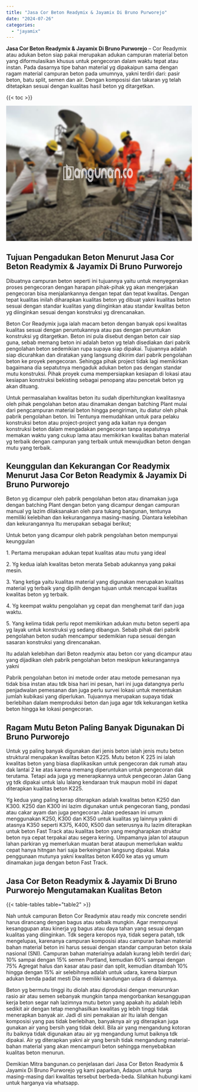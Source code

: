 ```yaml
---
title: "Jasa Cor Beton Readymix & Jayamix Di Bruno Purworejo"
date: "2024-07-26"
categories: 
  - "jayamix"
---
```


**Jasa Cor Beton Readymix & Jayamix Di Bruno Purworejo** – Cor Readymix atau adukan beton siap pakai merupakan adukan campuran material beton yang diformulasikan khusus untuk pengecoran dalam waktu tepat atau instan. Pada dasarnya tipe bahan material yg dipakaipun sama dengan ragam material campuran beton pada umumnya, yakni terdiri dari: pasir beton, batu split, semen dan air. Dengan komposisi dan takaran yg telah ditetapkan sesuai dengan kualitas hasil beton yg ditargetkan.

{{< toc >}}

![Jasa Cor Beton Readymix & Jayamix Di Bruno Purworejo](/images/jasa-cor-readymix-30.png)

## Tujuan Pengadukan Beton Menurut Jasa Cor Beton Readymix & Jayamix Di Bruno Purworejo

Dibuatnya campuran beton seperti ini tujuannya yaitu untuk menyegerakan proses pengecoran dengan harapan pihak-pihak yg akan mengerjakan pengecoran bisa menjalankannya dengan tepat dan tepat kwalitas. Dengan tepat kualitas inilah diharapkan kualitas beton yg dibuat yakni kualitas beton sesuai dengan standar kualitas yang diinginkan atau standar kwalitas beton yg diinginkan sesuai dengan konstruksi yg direncanakan.

Beton Cor Readymix juga ialah macam beton dengan banyak opsi kwalitas kualitas sesuai dengan peruntukannya atau pas dengan peruntukan konstruksi yg ditargetkan. Beton ini pula disebut dengan beton cair siap guna, sebab memang beton ini adalah beton yg telah disediakan dari pabrik pengolahan beton sedemikian rupa supaya siap dipakai. Tujuannya adalah siap dicurahkan dan diratakan yang langsung dikirim dari pabrik pengolahan beton ke proyek pengecoran. Sehingga pihak project tidak lagi memikirkan bagaimana dia sepatutnya mengaduk adukan beton pas dengan standar mutu konstruksi. Pihak proyek cuma mempersiapkan kesiapan di lokasi atau kesiapan konstruksi bekisting sebagai penopang atau pencetak beton yg akan dituang.

Untuk permasalahan kwalitas beton itu sudah diperhitungkan kwalitasnya oleh pihak pengolahan beton atau dinamakan dengan batching Plant mulai dari pengcampuran material beton hingga pengiriman, itu diatur oleh pihak pabrik pengolahan beton. Ini Tentunya memudahkan untuk para pelaku konstruksi beton atau project-project yang ada kaitan nya dengan konstruksi beton dalam mengadakan pengecoran tanpa sepatutnya memakan waktu yang cukup lama atau memikirkan kwalitas bahan material yg terbaik dengan campuran yang terbaik untuk mewujudkan beton dengan mutu yang terbaik.

## Keunggulan dan Kekurangan Cor Readymix Menurut Jasa Cor Beton Readymix & Jayamix Di Bruno Purworejo

Beton yg dicampur oleh pabrik pengolahan beton atau dinamakan juga dengan batching Plant dengan beton yang dicampur dengan campuran manual yg lazim dilaksanakan oleh para tukang bangunan, tentunya memiliki kelebihan dan kekurangannya masing-masing. Diantara kelebihan dan kekurangannya Itu merupakan sebagai berikut;

Untuk beton yang dicampur oleh pabrik pengolahan beton mempunyai keunggulan

1\. Pertama merupakan adukan tepat kualitas atau mutu yang ideal

2\. Yg kedua ialah kwalitas beton merata Sebab adukannya yang pakai mesin.

3\. Yang ketiga yaitu kualitas material yang digunakan merupakan kualitas material yg terbaik yang dipilih dengan tujuan untuk mencapai kualitas kwalitas beton yg terbaik.

4\. Yg keempat waktu pengolahan yg cepat dan menghemat tarif dan juga waktu.

5\. Yang kelima tidak perlu repot memikirkan adukan mutu beton seperti apa yg layak untuk konstruksi yg sedang dibangun. Sebab pihak dari pabrik pengolahan beton sudah mencampur sedemikian rupa sesuai dengan sasaran konstruksi yang direncanakan.

Itu adalah kelebihan dari Beton readymix atau beton cor yang dicampur atau yang dijadikan oleh pabrik pengolahan beton meskipun kekurangannya yakni

Pabrik pengolahan beton ini metode order atau metode pemesanan nya tidak bisa instan atau tdk bisa hari ini pesan, hari ini juga datangnya perlu penjadwalan pemesanan dan juga perlu survei lokasi untuk menentukan jumlah kubikasi yang diperlukan. Tujuannya merupakan supaya tidak berlebihan dalam memproduksi beton dan juga agar tdk kekurangan ketika beton hingga ke lokasi pengecoran.

## Ragam Mutu Beton Paling Banyak Digunakan Di Bruno Purworejo

Untuk yg paling banyak digunakan dari jenis beton ialah jenis mutu beton struktural merupakan kwalitas beton K225. Mutu beton K 225 ini ialah kwalitas beton yang biasa diaplikasikan untuk pengecoran dak rumah atau dak lantai 2 ke atas karena memang diperuntukan untuk pengecoran dak terutama. Tetapi ada juga yg menerapkannya untuk pengecoran Jalan Gang yg tdk dipakai untuk lalu lalang kendaraan truk maupun mobil ini dapat diterapkan kualitas beton K225.

Yg kedua yang paling kerap diterapkan adalah kwalitas beton K250 dan K300. K250 dan K300 ini lazim digunakan untuk pengecoran tiang, pondasi atau cakar ayam dan juga pengecoran Jalan pedesaan ini umum menggunakan K250, K300 dan K350 untuk kualitas yg lainnya yakni di atasnya K350 seperti K375, K400, K500 dan seterusnya itu lazim diterapkan untuk beton Fast Track atau kualitas beton yang mengharapkan struktur beton nya cepat terpakai atau segera kering. Umpamanya jalan tol ataupun lahan parkiran yg memerlukan muatan berat ataupun memerlukan waktu cepat hanya hitngan hari saja berkeinginan langsung dipakai. Maka penggunaan mutunya yakni kwalitas beton K400 ke atas yg umum dinamakan juga dengan beton Fast Track.

## Jasa Cor Beton Readymix & Jayamix Di Bruno Purworejo Mengutamakan Kualitas Beton

{{< table-tables table="table2" >}}

Nah untuk campuran Beton Cor Readymix atau ready mix concrete sendiri harus dirancang dengan bagus atau sebaik mungkin. Agar mempunyai kesanggupan atau kinerja yg bagus atau daya tahan yang sesuai dengan kualitas yang diinginkan. Tdk segera keropos nya, tidak segera patah, tdk mengelupas, karenanya campuran komposisi atau campuran bahan material bahan material beton ini harus sesuai dengan standar campuran beton skala nasional (SNI). Campuran bahan materialnya adalah kurang lebih terdiri dari; 10% sampai dengan 15% semen Portland, kemudian 60% sampai dengan 75% Agregat halus dan kasar atau pasir dan split, kemudian ditambah 10% hingga dengan 15% air selebihnya adalah untuk udara, karena biarpun adukan benda padat mesti Dia memiliki kandungan udara di dalamnya.

Beton yg bermutu tinggi itu diolah atau diproduksi dengan menurunkan rasio air atau semen sebanyak mungkin tanpa mengorbankan kesanggupan kerja beton segar nah lazimnya mutu beton yang apakah itu adalah lebih sedikit air dengan tetap menghasilkan kwalitas yg lebih tinggi tidak menerapkan banyak air. Jadi di sini pemakaian air Itu ialah dengan komposisi yang pas tidak berlebihan, banyaknya air yg diterapkan juga gunakan air yang bersih yang tidak dekil. Bila air yang mengandung kotoran itu baiknya tidak digunakan atau air yg mengandung lumut baiknya tdk dipakai. Air yg diterapkan yakni air yang bersih tidak mengandung material-bahan material yang akan mencampuri beton sehingga menyebabkan kualitas beton menurun.

Demikian Mitra bangunan.co penjelasan dari Jasa Cor Beton Readymix & Jayamix Di Bruno Purworejo yg kami paparkan, Adapun untuk harga masing-masing dari kwalitas tersebut berbeda-beda. Silahkan hubungi kami untuk harganya via whatsapp.
